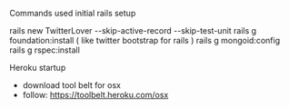 
 Commands used initial rails setup 

 rails new TwitterLover  --skip-active-record --skip-test-unit
 rails g foundation:install  ( like twitter bootstrap for rails )
 rails g mongoid:config
 rails g rspec:install

 Heroku startup

 - download tool belt for osx
 - follow:  https://toolbelt.heroku.com/osx
